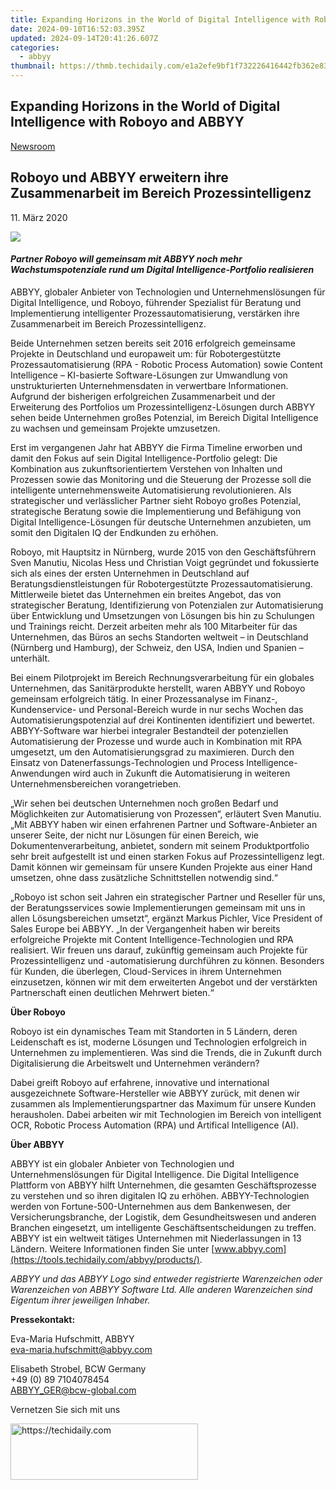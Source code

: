 ```yaml
---
title: Expanding Horizons in the World of Digital Intelligence with Roboyo and ABBYY
date: 2024-09-10T16:52:03.395Z
updated: 2024-09-14T20:41:26.607Z
categories:
  - abbyy
thumbnail: https://thmb.techidaily.com/e1a2efe9bf1f732226416442fb362e8363cdb8595c634b883b7def7759d3266e.jpg
---
```


## Expanding Horizons in the World of Digital Intelligence with Roboyo and ABBYY

[Newsroom](https://tools.techidaily.com/abbyy/products/)

## Roboyo und ABBYY erweitern ihre Zusammenarbeit im Bereich Prozessintelligenz

11\. März 2020

![](https://content.abbyy.com/-/media/project/abbyy/abbyy/branchtemplates/shutterstock_1272462163_1296-x-729.jpg?h=729&iar=0&w=1296)

#### _Partner Roboyo will gemeinsam mit ABBYY noch mehr Wachstumspotenziale rund um Digital Intelligence-Portfolio realisieren_

ABBYY, globaler Anbieter von Technologien und Unternehmenslösungen für Digital Intelligence, und Roboyo, führender Spezialist für Beratung und Implementierung intelligenter Prozessautomatisierung, verstärken ihre Zusammenarbeit im Bereich Prozessintelligenz.

Beide Unternehmen setzen bereits seit 2016 erfolgreich gemeinsame Projekte in Deutschland und europaweit um: für Robotergestützte Prozessautomatisierung (RPA - Robotic Process Automation) sowie Content Intelligence – KI-basierte Software-Lösungen zur Umwandlung von unstrukturierten Unternehmensdaten in verwertbare Informationen. Aufgrund der bisherigen erfolgreichen Zusammenarbeit und der Erweiterung des Portfolios um Prozessintelligenz-Lösungen durch ABBYY sehen beide Unternehmen großes Potenzial, im Bereich Digital Intelligence zu wachsen und gemeinsam Projekte umzusetzen.

Erst im vergangenen Jahr hat ABBYY die Firma Timeline erworben und damit den Fokus auf sein Digital Intelligence-Portfolio gelegt: Die Kombination aus zukunftsorientiertem Verstehen von Inhalten und Prozessen sowie das Monitoring und die Steuerung der Prozesse soll die intelligente unternehmensweite Automatisierung revolutionieren. Als strategischer und verlässlicher Partner sieht Roboyo großes Potenzial, strategische Beratung sowie die Implementierung und Befähigung von Digital Intelligence-Lösungen für deutsche Unternehmen anzubieten, um somit den Digitalen IQ der Endkunden zu erhöhen.

Roboyo, mit Hauptsitz in Nürnberg, wurde 2015 von den Geschäftsführern Sven Manutiu, Nicolas Hess und Christian Voigt gegründet und fokussierte sich als eines der ersten Unternehmen in Deutschland auf Beratungsdienstleistungen für Robotergestützte Prozessautomatisierung. Mittlerweile bietet das Unternehmen ein breites Angebot, das von strategischer Beratung, Identifizierung von Potenzialen zur Automatisierung über Entwicklung und Umsetzungen von Lösungen bis hin zu Schulungen und Trainings reicht. Derzeit arbeiten mehr als 100 Mitarbeiter für das Unternehmen, das Büros an sechs Standorten weltweit – in Deutschland (Nürnberg und Hamburg), der Schweiz, den USA, Indien und Spanien – unterhält.

Bei einem Pilotprojekt im Bereich Rechnungsverarbeitung für ein globales Unternehmen, das Sanitärprodukte herstellt, waren ABBYY und Roboyo gemeinsam erfolgreich tätig. In einer Prozessanalyse im Finanz-, Kundenservice- und Personal-Bereich wurde in nur sechs Wochen das Automatisierungspotenzial auf drei Kontinenten identifiziert und bewertet. ABBYY-Software war hierbei integraler Bestandteil der potenziellen Automatisierung der Prozesse und wurde auch in Kombination mit RPA umgesetzt, um den Automatisierungsgrad zu maximieren. Durch den Einsatz von Datenerfassungs-Technologien und Process Intelligence-Anwendungen wird auch in Zukunft die Automatisierung in weiteren Unternehmensbereichen vorangetrieben.

„Wir sehen bei deutschen Unternehmen noch großen Bedarf und Möglichkeiten zur Automatisierung von Prozessen“, erläutert Sven Manutiu. „Mit ABBYY haben wir einen erfahrenen Partner und Software-Anbieter an unserer Seite, der nicht nur Lösungen für einen Bereich, wie Dokumentenverarbeitung, anbietet, sondern mit seinem Produktportfolio sehr breit aufgestellt ist und einen starken Fokus auf Prozessintelligenz legt. Damit können wir gemeinsam für unsere Kunden Projekte aus einer Hand umsetzen, ohne dass zusätzliche Schnittstellen notwendig sind.“

„Roboyo ist schon seit Jahren ein strategischer Partner und Reseller für uns, der Beratungsservices sowie Implementierungen gemeinsam mit uns in allen Lösungsbereichen umsetzt“, ergänzt Markus Pichler, Vice President of Sales Europe bei ABBYY. „In der Vergangenheit haben wir bereits erfolgreiche Projekte mit Content Intelligence-Technologien und RPA realisiert. Wir freuen uns darauf, zukünftig gemeinsam auch Projekte für Prozessintelligenz und -automatisierung durchführen zu können. Besonders für Kunden, die überlegen, Cloud-Services in ihrem Unternehmen einzusetzen, können wir mit dem erweiterten Angebot und der verstärkten Partnerschaft einen deutlichen Mehrwert bieten.“

**Über Roboyo**

Roboyo ist ein dynamisches Team mit Standorten in 5 Ländern, deren Leidenschaft es ist, moderne Lösungen und Technologien erfolgreich in Unternehmen zu implementieren. Was sind die Trends, die in Zukunft durch Digitalisierung die Arbeitswelt und Unternehmen verändern? 

Dabei greift Roboyo auf erfahrene, innovative und international ausgezeichnete Software-Hersteller wie ABBYY zurück, mit denen wir zusammen als Implementierungspartner das Maximum für unsere Kunden herausholen. Dabei arbeiten wir mit Technologien im Bereich von intelligent OCR, Robotic Process Automation (RPA) und Artifical Intelligence (AI).

**Über ABBYY**

ABBYY ist ein globaler Anbieter von Technologien und Unternehmenslösungen für Digital Intelligence. Die Digital Intelligence Plattform von ABBYY hilft Unternehmen, die gesamten Geschäftsprozesse zu verstehen und so ihren digitalen IQ zu erhöhen. ABBYY-Technologien werden von Fortune-500-Unternehmen aus dem Bankenwesen, der Versicherungsbranche, der Logistik, dem Gesundheitswesen und anderen Branchen eingesetzt, um intelligente Geschäftsentscheidungen zu treffen. ABBYY ist ein weltweit tätiges Unternehmen mit Niederlassungen in 13 Ländern. Weitere Informationen finden Sie unter [www.abbyy.com](https://tools.techidaily.com/abbyy/products/).

_ABBYY und das ABBYY Logo sind entweder registrierte Warenzeichen oder Warenzeichen von ABBYY Software Ltd. Alle anderen Warenzeichen sind Eigentum ihrer jeweiligen Inhaber._

**Pressekontakt:**

Eva-Maria Hufschmitt, ABBYY  
[eva-maria.hufschmitt@abbyy.com](https://tools.techidaily.com/abbyy/products/)

Elisabeth Strobel, BCW Germany  
+49 (0) 89 7104078454  
[ABBYY\_GER@bcw-global.com](https://tools.techidaily.com/abbyy/products/)

Vernetzen Sie sich mit uns

<ins class="adsbygoogle"
     style="display:block"
     data-ad-format="autorelaxed"
     data-ad-client="ca-pub-7571918770474297"
     data-ad-slot="1223367746"></ins>

<ins class="adsbygoogle"
     style="display:block"
     data-ad-client="ca-pub-7571918770474297"
     data-ad-slot="8358498916"
     data-ad-format="auto"
     data-full-width-responsive="true"></ins>



<!-- affiliate ads begin -->
<a href="https://25home.pxf.io/c/5597632/2123477/16836" target="_top" id="2123477">
  <img src="//a.impactradius-go.com/display-ad/16836-2123477" border="0" alt="https://techidaily.com" width="300" height="90"/>
</a>
<img height="0" width="0" src="https://25home.pxf.io/i/5597632/2123477/16836" style="position:absolute;visibility:hidden;" border="0" />
<!-- affiliate ads end -->

